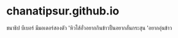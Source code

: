 # chanatipsur.github.io
ชนาธิป บีเบอร์ มีมอเตอร์สองตัว 
'หิวไส้อั่วอยากกินข้าวปั้นอยากลั่นกระสุน 
 'อยากอุ่นข้าว